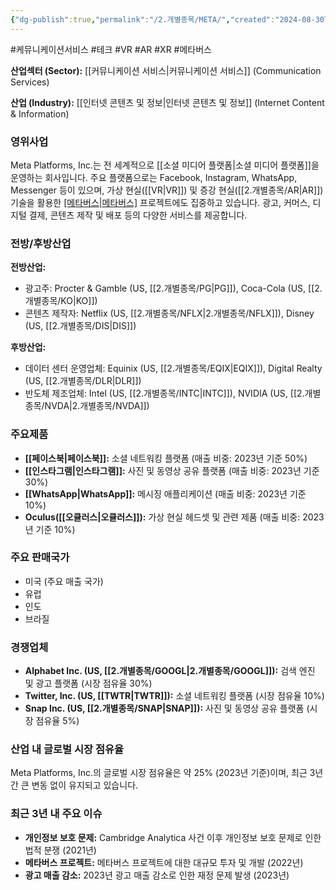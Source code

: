 ```yaml
---
{"dg-publish":true,"permalink":"/2.개별종목/META/","created":"2024-08-30T23:42:12.432+09:00","updated":"2025-06-03T20:06:00.079+09:00"}
---
```


#케뮤니케이션서비스 #테크 #VR #AR #XR #메타버스

**산업섹터 (Sector):** [[커뮤니케이션 서비스\|커뮤니케이션 서비스]] (Communication Services)  

**산업 (Industry):** [[인터넷 콘텐츠 및 정보\|인터넷 콘텐츠 및 정보]] (Internet Content & Information)

### 영위사업

Meta Platforms, Inc.는 전 세계적으로 [[소셜 미디어 플랫폼\|소셜 미디어 플랫폼]]을 운영하는 회사입니다. 주요 플랫폼으로는 Facebook, Instagram, WhatsApp, Messenger 등이 있으며, 가상 현실([[VR\|VR]]) 및 증강 현실([[2.개별종목/AR\|AR]]) 기술을 활용한 [[메타버스\|메타버스]](Metaverse) 프로젝트에도 집중하고 있습니다. 광고, 커머스, 디지털 결제, 콘텐츠 제작 및 배포 등의 다양한 서비스를 제공합니다.

### 전방/후방산업

**전방산업:**

- 광고주: Procter & Gamble (US, [[2.개별종목/PG\|PG]]), Coca-Cola (US, [[2.개별종목/KO\|KO]])
- 콘텐츠 제작자: Netflix (US, [[2.개별종목/NFLX\|2.개별종목/NFLX]]), Disney (US, [[2.개별종목/DIS\|DIS]])

**후방산업:**

- 데이터 센터 운영업체: Equinix (US, [[2.개별종목/EQIX\|EQIX]]), Digital Realty (US, [[2.개별종목/DLR\|DLR]])
- 반도체 제조업체: Intel (US, [[2.개별종목/INTC\|INTC]]), NVIDIA (US, [[2.개별종목/NVDA\|2.개별종목/NVDA]])

### 주요제품

- **[[페이스북\|페이스북]]:** 소셜 네트워킹 플랫폼 (매출 비중: 2023년 기준 50%)
- **[[인스타그램\|인스타그램]]:** 사진 및 동영상 공유 플랫폼 (매출 비중: 2023년 기준 30%)
- **[[WhatsApp\|WhatsApp]]:** 메시징 애플리케이션 (매출 비중: 2023년 기준 10%)
- **Oculus([[오큘러스\|오큘러스]]):** 가상 현실 헤드셋 및 관련 제품 (매출 비중: 2023년 기준 10%)

### 주요 판매국가

- 미국 (주요 매출 국가)
- 유럽
- 인도
- 브라질

### 경쟁업체

- **Alphabet Inc. (US, [[2.개별종목/GOOGL\|2.개별종목/GOOGL]]):** 검색 엔진 및 광고 플랫폼 (시장 점유율 30%)
- **Twitter, Inc. (US, [[TWTR\|TWTR]]):** 소셜 네트워킹 플랫폼 (시장 점유율 10%)
- **Snap Inc. (US, [[2.개별종목/SNAP\|SNAP]]):** 사진 및 동영상 공유 플랫폼 (시장 점유율 5%)

### 산업 내 글로벌 시장 점유율

Meta Platforms, Inc.의 글로벌 시장 점유율은 약 25% (2023년 기준)이며, 최근 3년간 큰 변동 없이 유지되고 있습니다.

### 최근 3년 내 주요 이슈

- **개인정보 보호 문제:** Cambridge Analytica 사건 이후 개인정보 보호 문제로 인한 법적 분쟁 (2021년)
- **메타버스 프로젝트:** 메타버스 프로젝트에 대한 대규모 투자 및 개발 (2022년)
- **광고 매출 감소:** 2023년 광고 매출 감소로 인한 재정 문제 발생 (2023년)